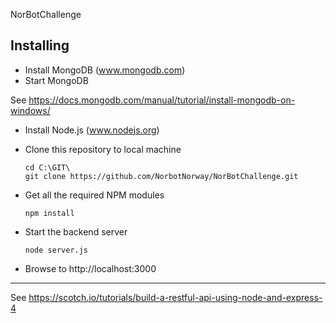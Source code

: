 NorBotChallenge

## Installing

* Install MongoDB (www.mongodb.com)
* Start MongoDB

See https://docs.mongodb.com/manual/tutorial/install-mongodb-on-windows/

* Install Node.js (www.nodejs.org)
* Clone this repository to local machine

      cd C:\GIT\
      git clone https://github.com/NorbotNorway/NorBotChallenge.git

* Get all the required NPM modules

      npm install

* Start the backend server

      node server.js

* Browse to http://localhost:3000

-----

See https://scotch.io/tutorials/build-a-restful-api-using-node-and-express-4
